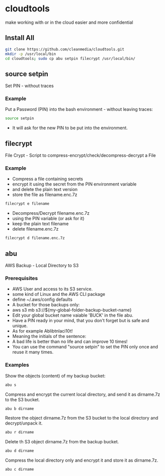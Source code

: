 # cloudtools
make working with or in the cloud easier and more confidential

## Install All
```bash
git clone https://github.com/cleanmedia/cloudtools.git
mkdir -p /usr/local/bin
cd cloudtools; sudo cp abu setpin filecrypt /usr/local/bin/
```

## source setpin
Set PIN - without traces

### Example

Put a Password (PIN) into the bash environment - without leaving traces:
```bash
source setpin
```

* It will ask for the new PIN to be put into the environment.


## filecrypt
File Crypt - Script to compress-encrypt/check/decompress-decrypt a File

### Example

* Compress a file containing secrets
* encrypt it using the secret from the PIN environment variable
* and delete the plain text version
* store the file as filename.enc.7z

```bash
filecrypt e filename
```

* Decompress/Decrypt filename.enc.7z
* using the PIN variable (or ask for it)
* keep the plain text filename
* delete filename.enc.7z

```bash
filecrypt d filename.enc.7z
```


## abu
AWS Backup - Local Directory to S3

### Prerequisites

* AWS User and access to its S3 service.
* some kind of Linux and the AWS CLI package
* define ~/.aws/config defaults
* A bucket for those backups only:
* aws s3 mb s3://${my-global-folder-backup-bucket-name}
* Edit your global bucket name vaiable 'BUCK' in the file abu.
* Have a PIN ready in your mind, that you don't forget but is safe and unique.
* As for example Ablibtnlaci10t!
* Meaning the initials of the sentence:
* A bad life is better than no life and can improve 10 times!
* You can use the command "source setpin" to set the PIN only once and reuse it many times.

### Examples

Show the objects (content) of my backup bucket:
```bash
abu s
```

Compress and encrypt the current local directory, and send it as dirname.7z to the S3 bucket.
```bash
abu b dirname
```

Restore the object dirname.7z from the S3 bucket to the local directory and decrypt/unpack it.
```bash
abu r dirname
```

Delete th S3 object dirname.7z from the backup bucket.
```bash
abu d dirname
```

Compress the local directory only and encrypt it and store it as dirname.7z.
```bash
abu c dirname
```


